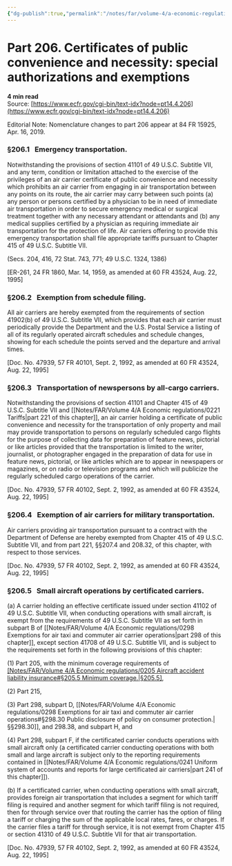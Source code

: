 ```yaml
---
{"dg-publish":true,"permalink":"/notes/far/volume-4/a-economic-regulations/0206-certificates-of-public-convenience-and-necessity-special-authorizations-and-exemptions/","title":"0206 Certificates of public convenience and necessity  special authorizations and exemptions"}
---
```



# Part 206. Certificates of public convenience and necessity: special authorizations and exemptions
**4 min read**  
Source: [https://www.ecfr.gov/cgi-bin/text-idx?node=pt14.4.206](https://www.ecfr.gov/cgi-bin/text-idx?node=pt14.4.206)

<div>

<div>

Editorial Note: Nomenclature changes to part 206 appear at 84 FR 15925, Apr. 16, 2019.

</div>

### §206.1   Emergency transportation.

Notwithstanding the provisions of section 41101 of 49 U.S.C. Subtitle VII, and any term, condition or limitation attached to the exercise of the privileges of an air carrier certificate of public convenience and necessity which prohibits an air carrier from engaging in air transportation between any points on its route, the air carrier may carry between such points (a) any person or persons certified by a physician to be in need of immediate air transportation in order to secure emergency medical or surgical treatment together with any necessary attendant or attendants and (b) any medical supplies certified by a physician as requiring immediate air transportation for the protection of life. Air carriers offering to provide this emergency transportation shall file appropriate tariffs pursuant to Chapter 415 of 49 U.S.C. Subtitle VII.

(Secs. 204, 416, 72 Stat. 743, 771; 49 U.S.C. 1324, 1386)

\[ER-261, 24 FR 1860, Mar. 14, 1959, as amended at 60 FR 43524, Aug. 22, 1995\]

### §206.2   Exemption from schedule filing.

All air carriers are hereby exempted from the requirements of section 41902(b) of 49 U.S.C. Subtitle VII, which provides that each air carrier must periodically provide the Department and the U.S. Postal Service a listing of all of its regularly operated aircraft schedules and schedule changes, showing for each schedule the points served and the departure and arrival times.

\[Doc. No. 47939, 57 FR 40101, Sept. 2, 1992, as amended at 60 FR 43524, Aug. 22, 1995\]

### §206.3   Transportation of newspersons by all-cargo carriers.

Notwithstanding the provisions of section 41101 and Chapter 415 of 49 U.S.C. Subtitle VII and [[Notes/FAR/Volume 4/A Economic regulations/0221 Tariffs\|part 221 of this chapter]], an air carrier holding a certificate of public convenience and necessity for the transportation of only property and mail may provide transportation to persons on regularly scheduled cargo flights for the purpose of collecting data for preparation of feature news, pictorial or like articles provided that the transportation is limited to the writer, journalist, or photographer engaged in the preparation of data for use in feature news, pictorial, or like articles which are to appear in newspapers or magazines, or on radio or television programs and which will publicize the regularly scheduled cargo operations of the carrier.

\[Doc. No. 47939, 57 FR 40102, Sept. 2, 1992, as amended at 60 FR 43524, Aug. 22, 1995\]

### §206.4   Exemption of air carriers for military transportation.

Air carriers providing air transportation pursuant to a contract with the Department of Defense are hereby exempted from Chapter 415 of 49 U.S.C. Subtitle VII, and from part 221, §§207.4 and 208.32, of this chapter, with respect to those services.

\[Doc. No. 47939, 57 FR 40102, Sept. 2, 1992, as amended at 60 FR 43524, Aug. 22, 1995\]

### §206.5   Small aircraft operations by certificated carriers.

\(a\) A carrier holding an effective certificate issued under section 41102 of 49 U.S.C. Subtitle VII, when conducting operations with small aircraft, is exempt from the requirements of 49 U.S.C. Subtitle VII as set forth in subpart B of [[Notes/FAR/Volume 4/A Economic regulations/0298 Exemptions for air taxi and commuter air carrier operations\|part 298 of this chapter]], except section 41708 of 49 U.S.C. Subtitle VII, and is subject to the requirements set forth in the following provisions of this chapter:

\(1\) Part 205, with the minimum coverage requirements of [[Notes/FAR/Volume 4/A Economic regulations/0205 Aircraft accident liability insurance#§205.5   Minimum coverage.\|§205.5]](b),

\(2\) Part 215,

\(3\) Part 298, subpart D, [[Notes/FAR/Volume 4/A Economic regulations/0298 Exemptions for air taxi and commuter air carrier operations#§298.30   Public disclosure of policy on consumer protection.\|§§298.30]], and 298.38, and subpart H, and

\(4\) Part 298, subpart F, if the certificated carrier conducts operations with small aircraft only (a certificated carrier conducting operations with both small and large aircraft is subject only to the reporting requirements contained in [[Notes/FAR/Volume 4/A Economic regulations/0241 Uniform system of accounts and reports for large certificated air carriers\|part 241 of this chapter]]).

\(b\) If a certificated carrier, when conducting operations with small aircraft, provides foreign air transportation that includes a segment for which tariff filing is required and another segment for which tariff filing is not required, then for through service over that routing the carrier has the option of filing a tariff or charging the sum of the applicable local rates, fares, or charges. If the carrier files a tariff for through service, it is not exempt from Chapter 415 or section 41310 of 49 U.S.C. Subtitle VII for that air transportation.

\[Doc. No. 47939, 57 FR 40102, Sept. 2, 1992, as amended at 60 FR 43524, Aug. 22, 1995\]

</div>